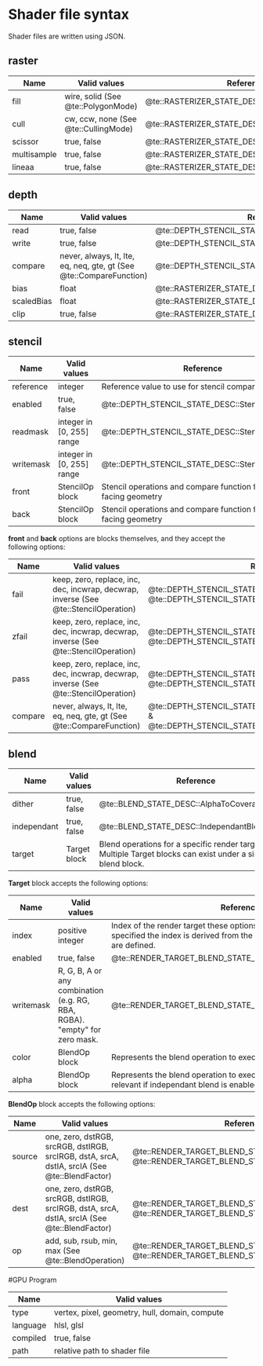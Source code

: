 # Shader file syntax

Shader files are written using JSON.

## raster
Name                 | Valid values				   | Reference
---------------------|---------------------------- |----------
fill    	  	     | wire, solid (See @te::PolygonMode)			   | @te::RASTERIZER_STATE_DESC::polygonMode
cull    	  	     | cw, ccw, none (See @te::CullingMode)			   | @te::RASTERIZER_STATE_DESC::cullMode
scissor				 | true, false				   | @te::RASTERIZER_STATE_DESC::scissorEnable
multisample			 | true, false				   | @te::RASTERIZER_STATE_DESC::multisampleEnable
lineaa				 | true, false				   | @te::RASTERIZER_STATE_DESC::antialiasedLineEnable

## depth
Name                 | Valid values				   | Reference
---------------------|---------------------------- |----------
read    	  	     | true, false				   | @te::DEPTH_STENCIL_STATE_DESC::DepthReadEnable
write    	  	     | true, false				   | @te::DEPTH_STENCIL_STATE_DESC::DepthWriteEnable
compare    	  	     | never, always, lt, lte, eq, neq, gte, gt (See @te::CompareFunction)				   | @te::DEPTH_STENCIL_STATE_DESC::DepthComparisonFunc
bias    	  	     | float				       | @te::RASTERIZER_STATE_DESC::depthBias
scaledBias    	  	 | float				       | @te::RASTERIZER_STATE_DESC::slopeScaledDepthBias
clip    	  	     | true, false				   | @te::RASTERIZER_STATE_DESC::depthClipEnable

## stencil
Name                 | Valid values				   | Reference
---------------------|---------------------------- |----------
reference    	  	 | integer			           | Reference value to use for stencil compare operations.
enabled    	  	     | true, false				   | @te::DEPTH_STENCIL_STATE_DESC::StencilEnable
readmask    	  	 | integer in [0, 255] range   | @te::DEPTH_STENCIL_STATE_DESC::StencilReadMask
writemask    	  	 | integer in [0, 255] range   | @te::DEPTH_STENCIL_STATE_DESC::StencilWriteMask
front				 | StencilOp block			   | Stencil operations and compare function for front facing geometry
back				 | StencilOp block			   | Stencil operations and compare function for back facing geometry
 
**front** and **back** options are blocks themselves, and they accept the following options:

Name                 | Valid values				   | Reference
---------------------|---------------------------- |----------
fail    	  	 	| keep, zero, replace, inc, dec, incwrap, decwrap, inverse (See @te::StencilOperation)			           | @te::DEPTH_STENCIL_STATE_DESC::frontStencilFailOp & @te::DEPTH_STENCIL_STATE_DESC::backStencilFailOp
zfail    	  	 	| keep, zero, replace, inc, dec, incwrap, decwrap, inverse (See @te::StencilOperation)			           | @te::DEPTH_STENCIL_STATE_DESC::frontStencilZFailOp & @te::DEPTH_STENCIL_STATE_DESC::backStencilZFailOp
pass    	  	 	| keep, zero, replace, inc, dec, incwrap, decwrap, inverse (See @te::StencilOperation)			           | @te::DEPTH_STENCIL_STATE_DESC::frontStencilPassOp & @te::DEPTH_STENCIL_STATE_DESC::backStencilPassOp
compare				| never, always, lt, lte, eq, neq, gte, gt (See @te::CompareFunction) | @te::DEPTH_STENCIL_STATE_DESC::frontStencilComparisonFunc & @te::DEPTH_STENCIL_STATE_DESC::backStencilComparisonFunc

## blend
Name                 | Valid values				   | Reference
---------------------|---------------------------- |----------
dither    	  	 | true, false			           | @te::BLEND_STATE_DESC::AlphaToCoverageEnable
independant    	 | true, false			           | @te::BLEND_STATE_DESC::IndependantBlendEnable
target			 | Target block					   | Blend operations for a specific render target. Multiple Target blocks can exist under a single blend block.

**Target** block accepts the following options:

Name                 | Valid values				   | Reference
---------------------|---------------------------- |----------
index    	  	     | positive integer		       | Index of the render target these options are applied to. If not specified the index is derived from the order in which Target blocks are defined.
enabled				 | true, false				   | @te::RENDER_TARGET_BLEND_STATE_DESC::BlendEnable
writemask		     | R, G, B, A or any combination (e.g. RG, RBA, RGBA). "empty" for zero mask.					   | @te::RENDER_TARGET_BLEND_STATE_DESC::RenderTargetWriteMask
color    	  	     | BlendOp block	       	   | Represents the blend operation to execute on the color channels.
alpha				 | BlendOp block			   | Represents the blend operation to execute on the alpha channel. Only relevant if independant blend is enabled.

**BlendOp** block accepts the following options:

Name                 | Valid values				   | Reference
---------------------|---------------------------- |----------
source    	  	     | one, zero, dstRGB, srcRGB, dstIRGB, srcIRGB, dstA, srcA, dstIA, srcIA (See @te::BlendFactor)		       | @te::RENDER_TARGET_BLEND_STATE_DESC::SrcBlend, @te::RENDER_TARGET_BLEND_STATE_DESC::SrcBlendAlpha
dest    	  	     | one, zero, dstRGB, srcRGB, dstIRGB, srcIRGB, dstA, srcA, dstIA, srcIA (See @te::BlendFactor)		       | @te::RENDER_TARGET_BLEND_STATE_DESC::DstBlend, @te::RENDER_TARGET_BLEND_STATE_DESC::DstBlendAlpha
op    	  	     | add, sub, rsub, min, max (See @te::BlendOperation)		       | @te::RENDER_TARGET_BLEND_STATE_DESC::BlendOp, @te::RENDER_TARGET_BLEND_STATE_DESC::BlendOpAlpha

#GPU Program

Name                 | Valid values				  
---------------------|-------------
type                 | vertex, pixel, geometry, hull, domain, compute
language             | hlsl, glsl
compiled             | true, false
path                 | relative path to shader file

~~~~~~~~~~~~~~

~~~~~~~~~~~~~~